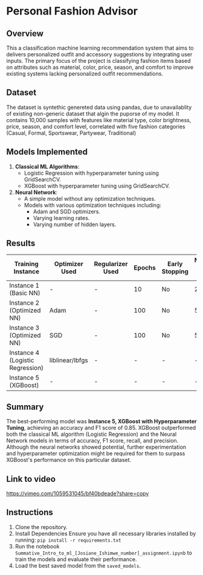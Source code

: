 # Personal Fashion Advisor

## Overview
This a classification machine learning recommendation system that aims to delivers personalized outfit and accessory suggestions by integrating user inputs. The primary focus of the project is classifying fashion items based on attributes such as material, color, price, season, and comfort to improve existing systems lacking personalized outfit recommendations.

## Dataset
The dataset is syntethic genereted data using pandas, due to unavailablity of existing non-generic dataset that algin the puporse of my model. It contains 10,000 samples with features like material type, color brightness, price, season, and comfort level, correlated with five fashion categories (Casual, Formal, Sportswear, Partywear, Traditional)

## Models Implemented
1. **Classical ML Algorithms**: 
    - Logistic Regression with hyperparameter tuning using GridSearchCV.
    - XGBoost with hyperparameter tuning using GridSearchCV.
2. **Neural Network**: 
    - A simple model without any optimization techniques.
    - Models with various optimization techniques including:
        - Adam and SGD optimizers.
        - Varying learning rates.
        - Varying number of hidden layers.
        
## Results
| Training Instance | Optimizer Used | Regularizer Used | Epochs | Early Stopping | Number of Layers | Learning Rate | Accuracy | F1 Score | Recall | Precision |
|-------------------|----------------|------------------|--------|----------------|------------------|---------------|----------|----------|--------|-----------|
| Instance 1 (Basic NN) | -              | -                | 10     | No             | 2                | Default       | 0.79     | 0.79     | 0.79   | 0.79      |
| Instance 2 (Optimized NN) | Adam           | -               | 100    | No            | 50               | 0.0001        | 0.81     | 0.81     | 0.81   | 0.81      |
| Instance 3 (Optimized NN)| SGD            | -               | 100    | No             | 50               | 0.0005        | 0.82     | 0.82     | 0.82   | 0.82      |
| Instance 4 (Logistic Regression) | liblinear/lbfgs | - | - | - | - | - | 0.83 | 0.83 | 0.83 | 0.83 |
| Instance 5 (XGBoost) | - | - | - | - | - | - | **0.85** | **0.85** | **0.85** | **0.85** |



## Summary
The best-performing model was **Instance 5, XGBoost with Hyperparameter Tuning**, achieving an accuracy and F1 score of 0.85. XGBoost outperformed both the classical ML algorithm (Logistic Regression) and the Neural Network models in terms of accuracy, F1 score, recall, and precision. Although the neural networks showed potential, further experimentation and hyperparameter optimization might be required for them to surpass XGBoost's performance on this particular dataset.

## Link to video 
https://vimeo.com/1059531045/bf40bdeade?share=copy

## Instructions
1. Clone the repository.
2. Install Dependencies
Ensure you have all necessary libraries installed by running:
 `pip install -r requirements.txt`
3. Run the notebook `Summative_Intro_to_ml_[Josiane_Ishimwe_number]_assignment.ipynb` to train the models and evaluate their performance.
4. Load the best saved model from the `saved_models`.